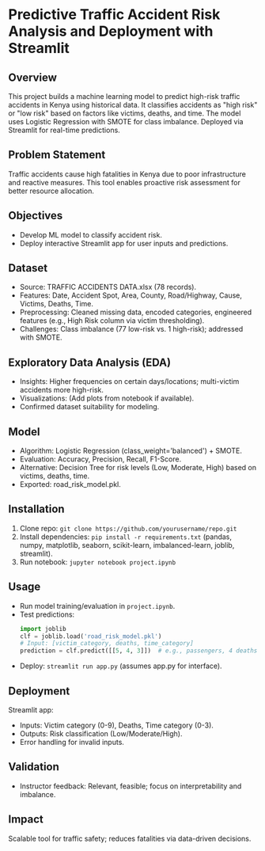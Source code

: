# Predictive Traffic Accident Risk Analysis and Deployment with Streamlit

## Overview
This project builds a machine learning model to predict high-risk traffic accidents in Kenya using historical data. It classifies accidents as "high risk" or "low risk" based on factors like victims, deaths, and time. The model uses Logistic Regression with SMOTE for class imbalance. Deployed via Streamlit for real-time predictions.

## Problem Statement
Traffic accidents cause high fatalities in Kenya due to poor infrastructure and reactive measures. This tool enables proactive risk assessment for better resource allocation.

## Objectives
- Develop ML model to classify accident risk.
- Deploy interactive Streamlit app for user inputs and predictions.

## Dataset
- Source: TRAFFIC ACCIDENTS DATA.xlsx (78 records).
- Features: Date, Accident Spot, Area, County, Road/Highway, Cause, Victims, Deaths, Time.
- Preprocessing: Cleaned missing data, encoded categories, engineered features (e.g., High Risk column via victim thresholding).
- Challenges: Class imbalance (77 low-risk vs. 1 high-risk); addressed with SMOTE.

## Exploratory Data Analysis (EDA)
- Insights: Higher frequencies on certain days/locations; multi-victim accidents more high-risk.
- Visualizations: (Add plots from notebook if available).
- Confirmed dataset suitability for modeling.

## Model
- Algorithm: Logistic Regression (class_weight='balanced') + SMOTE.
- Evaluation: Accuracy, Precision, Recall, F1-Score.
- Alternative: Decision Tree for risk levels (Low, Moderate, High) based on victims, deaths, time.
- Exported: road_risk_model.pkl.

## Installation
1. Clone repo: `git clone https://github.com/yourusername/repo.git`
2. Install dependencies: `pip install -r requirements.txt` (pandas, numpy, matplotlib, seaborn, scikit-learn, imbalanced-learn, joblib, streamlit).
3. Run notebook: `jupyter notebook project.ipynb`

## Usage
- Run model training/evaluation in `project.ipynb`.
- Test predictions:
  ```python
  import joblib
  clf = joblib.load('road_risk_model.pkl')
  # Input: [victim_category, deaths, time_category]
  prediction = clf.predict([[5, 4, 3]])  # e.g., passengers, 4 deaths, night -> High
  ```
- Deploy: `streamlit run app.py` (assumes app.py for interface).

## Deployment
Streamlit app:
- Inputs: Victim category (0-9), Deaths, Time category (0-3).
- Outputs: Risk classification (Low/Moderate/High).
- Error handling for invalid inputs.

## Validation
- Instructor feedback: Relevant, feasible; focus on interpretability and imbalance.

## Impact
Scalable tool for traffic safety; reduces fatalities via data-driven decisions.
